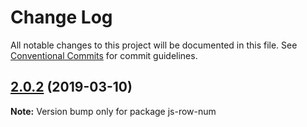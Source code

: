 # Change Log

All notable changes to this project will be documented in this file.
See [Conventional Commits](https://conventionalcommits.org) for commit guidelines.

## [2.0.2](https://gitlab.com/codsen/codsen/compare/js-row-num@2.0.1...js-row-num@2.0.2) (2019-03-10)

**Note:** Version bump only for package js-row-num
